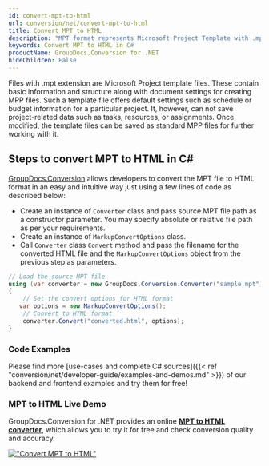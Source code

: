 ```yaml
---
id: convert-mpt-to-html
url: conversion/net/convert-mpt-to-html
title: Convert MPT to HTML
description: "MPT format represents Microsoft Project Template with .mpt extension. Learn how to convert MPT to HTML file programmatically in C# language using GroupDocs.Conversion for .NET library."
keywords: Convert MPT to HTML in C#
productName: GroupDocs.Conversion for .NET
hideChildren: False
---
```


Files with .mpt extension are Microsoft Project template files. These contain basic information and structure along with document settings for creating MPP files. Such a template file offers default settings such as schedule or budget information for a particular project. It, however, can not save project-related data such as tasks, resources, or assignments. Once modified, the template files can be saved as standard MPP files for further working with it.

## Steps to convert MPT to HTML in C#

[GroupDocs.Conversion](https://products.groupdocs.com/conversion/net) allows developers to convert the MPT file to HTML format in an easy and intuitive way just using a few lines of code as described below:

* Create an instance of `Converter` class and pass source MPT file path as a constructor parameter. You may specify absolute or relative file path as per your requirements. 
* Create an instance of `MarkupConvertOptions` class.
* Call `Converter` class `Convert` method and pass the filename for the converted HTML file and the `MarkupConvertOptions` object from the previous step as parameters.

```csharp
// Load the source MPT file
using (var converter = new GroupDocs.Conversion.Converter("sample.mpt"))
{
    // Set the convert options for HTML format
   var options = new MarkupConvertOptions();
    // Convert to HTML format
    converter.Convert("converted.html", options);
}
```

### Code Examples

Please find more [use-cases and complete C# sources]({{< ref "conversion/net/developer-guide/examples-and-demos.md" >}}) of our backend and frontend examples and try them for free!

### MPT to HTML Live Demo

GroupDocs.Conversion for .NET provides an online [**MPT to HTML converter**](https://products.groupdocs.app/conversion/mpt-to-html), which allows you to try it for free and check conversion quality and accuracy.

[!["Convert MPT to HTML"](conversion/net/images/convert-to-html/convert-mpt-to-html.png)](https://products.groupdocs.app/conversion/mpt-to-html)